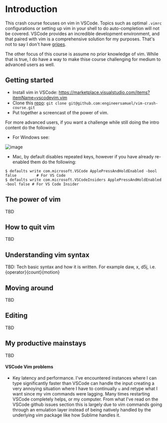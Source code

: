 # Introduction

This crash course focuses on vim in VSCode.  Topics such as optimal `.vimrc` configurations or setting up vim in your shell to do auto-completion will not be covered.  VSCode provides an incredible development environment, and that paired with vim is a comprehensive solution for my purposes.  That's not to say I don't have [gripes](#vscode-vim-problems).

The other focus of this course is assume no prior knowledge of vim.  While that is true, I do have a way to make thise course challenging for medium to advanced users as well.

## Getting started

* Install vim in VSCode: https://marketplace.visualstudio.com/items?itemName=vscodevim.vim
* Clone this [repo](https://aka.ms/vimcrashcourse): `git clone git@github.com:engineersamuel/vim-crash-course.git`
* Put together a screencast of the power of vim.

For more advanced users, if you want a challenge while still doing the intro content do the following:
* For Windows see:

![image](https://gist.github.com/engineersamuel/a0fbd261d38d958a17eb89cc2500a391/raw/Wed_Jan_15_2020_1579128499718.png)

* Mac, by default disables repeated keys, however if you have already re-enabled them do the following:
```
$ defaults write com.microsoft.VSCode ApplePressAndHoldEnabled -bool false         # For VS Code
$ defaults write com.microsoft.VSCodeInsiders ApplePressAndHoldEnabled -bool false # For VS Code Insider
```

## The power of vim

TBD

## How to quit vim

TBD

## Understanding vim syntax

TBD: Tech basic syntax and how it is written.  For example daw, x, d5j, i.e. {operator}{count}{motion}

## Moving around

TBD

## Editing

TBD

## My productive mainstays

TBD

#### VSCode Vim problems

* Key latency and performance.  I've encountered instances where I can type significantly faster than VSCode can handle the input creating a very annoying situation where I have to continually `u` and retype what I want since my vim commands were lagging.  Many times restarting VSCode completely helps, or my computer.  From what I've read on the VSCode github issues section this is largely due to vim commands going through an emulation layer instead of being natively handled by the underlying vim package like how Sublime handles it.
